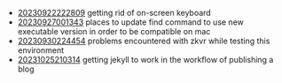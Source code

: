 - [20230922222809](/zet/20230922222809/README.md) getting rid of on-screen keyboard
- [20230927001343](/zet/20230927001343/README.md) places to update find command to use new executable version in order to be compatible on mac
- [20230930224454](/zet/20230930224454/README.md) problems encountered with zkvr while testing this environment
- [20231025210314](/zet/20231025210314/README.md) getting jekyll to work in the workflow of publishing a blog
